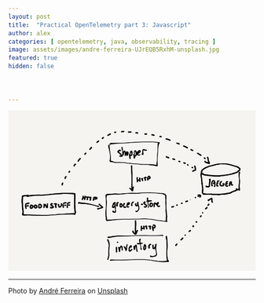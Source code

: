 ```yaml
---
layout: post
title:  "Practical OpenTelemetry part 3: Javascript"
author: alex
categories: [ opentelemetry, java, observability, tracing ]
image: assets/images/andre-ferreira-UJrEQB5RxhM-unsplash.jpg
featured: true
hidden: false



---
```






![architecture-diagram](/assets/images/otel-part-3-0.png)









------

Photo by [André Ferreira](https://unsplash.com/@andrecnf?utm_source=unsplash&utm_medium=referral&utm_content=creditCopyText) on [Unsplash]()